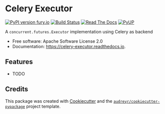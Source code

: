 Celery Executor
===============

[![PyPI version fury.io](https://badge.fury.io/py/celery-executor.svg)](https://pypi.python.org/pypi/celery-executor/)
[![Build Status](https://travis-ci.org/getninjas/celery-executor.svg?branch=master)](https://travis-ci.org/getninjas/celery-executor)
[![Read The Docs](https://readthedocs.org/projects/celery-executor/badge/?version=latest)](https://celery-executor.readthedocs.io/en/latest/?badge=latest)
[![PyUP](https://pyup.io/repos/github/getninjas/celery-executor/shield.svg)](https://pyup.io/repos/github/getninjas/celery-executor/)

A `concurrent.futures.Executor` implementation using Celery as backend

* Free software: Apache Software License 2.0
* Documentation: https://celery-executor.readthedocs.io.

Features
--------

* TODO

Credits
-------

This package was created with [Cookiecutter](https://github.com/audreyr/cookiecutter) and the [`audreyr/cookiecutter-pypackage`](https://github.com/audreyr/cookiecutter-pypackage) project template.
